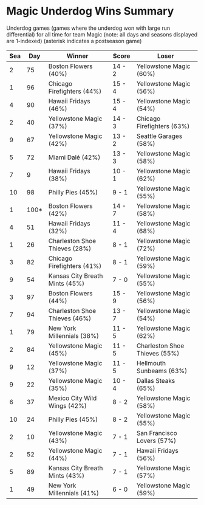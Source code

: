 # Magic Underdog Wins Summary



Underdog games (games where the underdog won with large run differential) for all time for team Magic (note: all days and seasons displayed are 1-indexed) (asterisk indicates a postseason game)


| Sea | Day | Winner | Score | Loser | 
| ------ |------ |------ |------ |------ |
| 2 | 75 | Boston Flowers (40%) | 14 - 2 | Yellowstone Magic (60%) | 
| 1 | 96 | Chicago Firefighters (44%) | 15 - 4 | Yellowstone Magic (56%) | 
| 4 | 90 | Hawaii Fridays (46%) | 15 - 4 | Yellowstone Magic (54%) | 
| 2 | 40 | Yellowstone Magic (37%) | 14 - 3 | Chicago Firefighters (63%) | 
| 9 | 67 | Yellowstone Magic (42%) | 13 - 2 | Seattle Garages (58%) | 
| 5 | 72 | Miami Dalé (42%) | 13 - 3 | Yellowstone Magic (58%) | 
| 7 | 9 | Hawaii Fridays (38%) | 10 - 1 | Yellowstone Magic (62%) | 
| 10 | 98 | Philly Pies (45%) | 9 - 1 | Yellowstone Magic (55%) | 
| 1 | 100* | Boston Flowers (42%) | 14 - 7 | Yellowstone Magic (58%) | 
| 4 | 51 | Hawaii Fridays (32%) | 11 - 4 | Yellowstone Magic (68%) | 
| 1 | 26 | Charleston Shoe Thieves (28%) | 8 - 1 | Yellowstone Magic (72%) | 
| 3 | 82 | Chicago Firefighters (41%) | 8 - 1 | Yellowstone Magic (59%) | 
| 9 | 54 | Kansas City Breath Mints (45%) | 7 - 0 | Yellowstone Magic (55%) | 
| 3 | 97 | Boston Flowers (44%) | 15 - 9 | Yellowstone Magic (56%) | 
| 7 | 94 | Charleston Shoe Thieves (46%) | 13 - 7 | Yellowstone Magic (54%) | 
| 1 | 79 | New York Millennials (38%) | 11 - 5 | Yellowstone Magic (62%) | 
| 2 | 84 | Yellowstone Magic (45%) | 11 - 5 | Charleston Shoe Thieves (55%) | 
| 9 | 12 | Yellowstone Magic (37%) | 11 - 5 | Hellmouth Sunbeams (63%) | 
| 9 | 22 | Yellowstone Magic (35%) | 10 - 4 | Dallas Steaks (65%) | 
| 6 | 37 | Mexico City Wild Wings (42%) | 8 - 2 | Yellowstone Magic (58%) | 
| 10 | 24 | Philly Pies (45%) | 8 - 2 | Yellowstone Magic (55%) | 
| 2 | 10 | Yellowstone Magic (43%) | 7 - 1 | San Francisco Lovers (57%) | 
| 2 | 52 | Yellowstone Magic (44%) | 7 - 1 | Hawaii Fridays (56%) | 
| 5 | 89 | Kansas City Breath Mints (43%) | 7 - 1 | Yellowstone Magic (57%) | 
| 1 | 49 | New York Millennials (41%) | 6 - 0 | Yellowstone Magic (59%) | 


